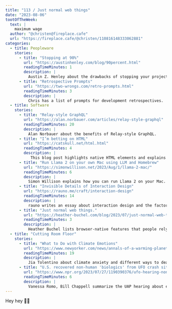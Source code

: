 ```yaml
---
title: "113 / Just normal web things"
date: "2023-08-06"
tootOfTheWeek:
  text: |
    maximum wage
  author: "@christen@fireplace.cafe"
  url: "https://fireplace.cafe/@christen/110816148333062881"
categories:
  - title: Peopleware
    stories:
      - title: "Stopping at 90%"
        url: "https://austinhenley.com/blog/90percent.html"
        readingTimeMinutes: 1
        description: |
          Austin Z. Henley about the drawbacks of stopping your project at 90 % and calling it done.
      - title: "Retrospective Prompts"
        url: "https://two-wrongs.com/retro-prompts.html"
        readingTimeMinutes: 3
        description: |
          Chris has a list of prompts for development retrospectives.
  - title: Software
    stories:
      - title: "Relay-style GraphQL"
        url: "https://alan.norbauer.com/articles/relay-style-graphql"
        readingTimeMinutes: 20
        description: |
          Alan Norbauer about the benefits of Relay-style GraphQL.
      - title: "I’m betting on HTML"
        url: "https://catskull.net/html.html"
        readingTimeMinutes: 4
        description: |
           This blog post highlights native HTML elements and explains why they might be a better choice than your 4MB JavaScript date picker.
      - title: "Run Llama 2 on your own Mac using LLM and Homebrew"
        url: "https://simonwillison.net/2023/Aug/1/llama-2-mac/"
        readingTimeMinutes: 6
        description: |
          Simon Willison explains how you can run Llama 2 on your Mac.
      - title: "Invisible Details of Interaction Design"
        url: "https://rauno.me/craft/interaction-design"
        readingTimeMinutes: 14
        description: |
          rauno writes an essay about interaction design and the factors for greatness.
      - title: "Just normal web things."
        url: "https://heather-buchel.com/blog/2023/07/just-normal-web-things/"
        readingTimeMinutes: 3
        description: |
          Heather Buchel lists browser-native features that people rely on but are often overridden using JavaScript.
  - title: "Cutting Room Floor"
    stories:
      - title: "What to Do with Climate Emotions"
        url: "https://www.newyorker.com/news/annals-of-a-warming-planet/what-to-do-with-climate-emotions"
        readingTimeMinutes: 19
        description: |
          Jia Tolentino about climate anxiety and different ways to deal with it.
      - title: "U.S. recovered non-human 'biologics' from UFO crash sites, former intel official says"
        url: "https://www.npr.org/2023/07/27/1190390376/ufo-hearing-non-human-biologics-uaps"
        readingTimeMinutes: 6
        description: |
          Vanessa Romo, Bill Chappell summarize the UAP hearing about extraterrestrial objects and non-human biological matter.
---
```


Hey hey ✌🏻

